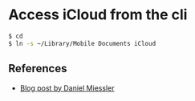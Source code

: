 # Access iCloud from the cli

```bash
$ cd
$ ln -s ~/Library/Mobile Documents iCloud
```

## References

- [Blog post by Daniel Miessler](https://danielmiessler.com/blog/access-icloud-drive-terminal/)
